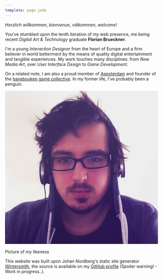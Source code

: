 ```yaml
---
template: page.jade
---
```


_Herzlich willkommen_, _bienvenue_, _välkommen_, _welcome_!

You've stumbled upon the tenth iteration of my web presence, me being recent _Digital Art & Technology_ graduate __Florian Brueckner__.

I'm a young _Interaction Designer_ from the heart of Europe and a firm believer in world betterment by the means of quality digital entertainment and tangible experiences. My work touches many disciplines: from _New Media Art_, over _User Interface Design_ to _Game Development_.

On a related note, I am also a proud member of [Appsterdam][1] and founder of the [hanebouken game collective][2]. In my former life, I've probably been a penguin.

<img id="avatar" alt="Recent Avatar" src="images/bridget_me.jpg" />

<p class="caption">Picture of my likeness</p>

This website was built upon Johan Nordberg's static site generator [Wintersmith][3], the source is available on my [GitHub profile][4] (Spoiler warning! - Work in progress..).

[1]: http://appsterdam.rs
[2]: http://hanebouken.com
[3]: http://www.wintersmith.io
[4]: http://github.com/bloomingbridges/portflolio
